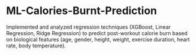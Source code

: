 # ML-Calories-Burnt-Prediction
Implemented and analyzed regression techniques (XGBoost, Linear Regression, Ridge Regression) to predict post-workout calorie burn based on biological features (age, gender, height, weight, exercise duration, heart rate, body temperature).
